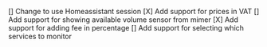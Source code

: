 [] Change to use Homeassistant session
[X] Add support for prices in VAT
[] Add support for showing available volume sensor from mimer
[X] Add support for adding fee in percentage
[] Add support for selecting which services to monitor